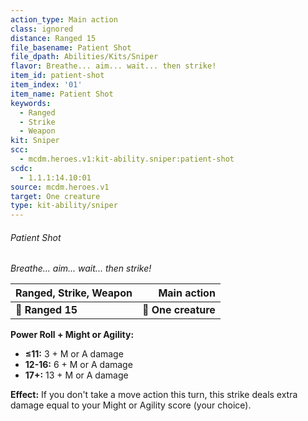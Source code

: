 ```yaml
---
action_type: Main action
class: ignored
distance: Ranged 15
file_basename: Patient Shot
file_dpath: Abilities/Kits/Sniper
flavor: Breathe... aim... wait... then strike!
item_id: patient-shot
item_index: '01'
item_name: Patient Shot
keywords:
  - Ranged
  - Strike
  - Weapon
kit: Sniper
scc:
  - mcdm.heroes.v1:kit-ability.sniper:patient-shot
scdc:
  - 1.1.1:14.10:01
source: mcdm.heroes.v1
target: One creature
type: kit-ability/sniper
---
```


###### Patient Shot

*Breathe... aim... wait... then strike!*

| **Ranged, Strike, Weapon** |     **Main action** |
| -------------------------- | ------------------: |
| **📏 Ranged 15**           | **🎯 One creature** |

**Power Roll + Might or Agility:**

- **≤11:** 3 + M or A damage
- **12-16:** 6 + M or A damage
- **17+:** 13 + M or A damage

**Effect:** If you don't take a move action this turn, this strike deals extra damage equal to your Might or Agility score (your choice).
